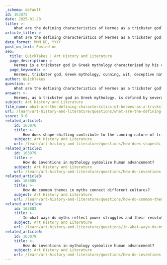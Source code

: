 ```yaml
---
_schema: default
id: 163875
date: 2025-01-28
title: >-
    What are the defining characteristics of Hermes as a trickster god?
article_title: >-
    What are the defining characteristics of Hermes as a trickster god?
date_format: MMM DD, YYYY
post_on_text: Posted on
seo:
  title: QuickTakes | Art History and Literature
  page_description: >-
    Hermes is a trickster god in Greek mythology characterized by his cunning, deception, inventiveness, ability to shape-shift, and complex interpersonal relationships, embodying humor and cultural significance.
  page_keywords: >-
    Hermes, trickster god, Greek mythology, cunning, wit, deceptive nature, theft, inventiveness, shape-shifting, interpersonal relationships, humor, mischief, cultural significance, messenger of the gods
author: QuickTakes
question: >-
    What are the defining characteristics of Hermes as a trickster god?
answer: >-
    Hermes, as a trickster god in Greek mythology, is defined by several key characteristics that highlight his cunning and resourcefulness. Here are the defining traits and actions that exemplify his role:\n\n1. **Cunning and Wit**: Hermes is renowned for his cleverness and ability to outsmart others. His intelligence allows him to navigate complex situations, often using deception to achieve his goals. This trait is central to his identity as a trickster.\n\n2. **Deceptive Nature**: Hermes frequently employs trickery in his actions. A notable example is the theft of Apollo's cattle shortly after his birth, showcasing his ability to deceive even the more powerful gods. This act not only establishes his trickster persona but also sets the stage for his complex relationship with Apollo.\n\n3. **Inventiveness**: Hermes is credited with several inventions, most famously the lyre, which he created from a tortoise shell. This invention not only highlights his ingenuity but also symbolizes the cultural significance of music in Greek society. His role as an inventor further cements his status as a trickster, as he often uses his creations to navigate and manipulate situations to his advantage.\n\n4. **Shape-shifting**: Hermes possesses the ability to change his form, a common trait among trickster figures in mythology. This shape-shifting capability allows him to adapt to various circumstances and outwit other gods and mortals.\n\n5. **Interpersonal Relationships**: Hermes' interactions with other gods, particularly Apollo and Zeus, illustrate his role as a mediator and peacemaker. After stealing Apollo's cattle, Hermes uses his cleverness and gifts to resolve conflicts, transforming animosities into friendships. This aspect of his character emphasizes the human-like qualities of the gods, including familial ties and emotions.\n\n6. **Humor and Mischief**: Hermes embodies a playful spirit, often engaging in humorous antics that reflect his trickster nature. His actions are not solely malicious; they often carry a sense of light-heartedness and mischief, making him a beloved figure in mythology.\n\n7. **Cultural Significance**: The inventions and actions of Hermes carry deep cultural symbolism, particularly in relation to communication, trade, and the arts. His role as a messenger of the gods further emphasizes his importance in facilitating interactions among deities and between gods and humans.\n\nIn summary, Hermes is characterized by his cunning, inventiveness, and ability to navigate complex interpersonal dynamics through trickery and humor. His actions and relationships with other gods illustrate the multifaceted nature of his character, making him a central figure in Greek mythology.
subject: Art History and Literature
file_name: what-are-the-defining-characteristics-of-hermes-as-a-trickster-god.md
url: /learn/art-history-and-literature/questions/what-are-the-defining-characteristics-of-hermes-as-a-trickster-god
score: 9.0
related_article1:
    id: 163876
    title: >-
        How does shape-shifting contribute to the cunning nature of trickster gods in mythology?
    subject: Art History and Literature
    url: /learn/art-history-and-literature/questions/how-does-shapeshifting-contribute-to-the-cunning-nature-of-trickster-gods-in-mythology
related_article2:
    id: 163879
    title: >-
        How do inventions in mythology symbolize human advancement?
    subject: Art History and Literature
    url: /learn/art-history-and-literature/questions/how-do-inventions-in-mythology-symbolize-human-advancement
related_article3:
    id: 163885
    title: >-
        How do common themes in myths connect different cultures?
    subject: Art History and Literature
    url: /learn/art-history-and-literature/questions/how-do-common-themes-in-myths-connect-different-cultures
related_article4:
    id: 163882
    title: >-
        In what ways do myths reflect power struggles and their resolutions?
    subject: Art History and Literature
    url: /learn/art-history-and-literature/questions/in-what-ways-do-myths-reflect-power-struggles-and-their-resolutions
related_article5:
    id: 163879
    title: >-
        How do inventions in mythology symbolize human advancement?
    subject: Art History and Literature
    url: /learn/art-history-and-literature/questions/how-do-inventions-in-mythology-symbolize-human-advancement
---
```


&nbsp;